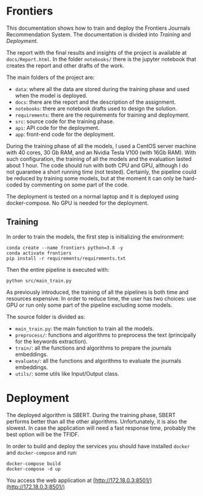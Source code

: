 # Frontiers

This documentation shows how to train and deploy the Frontiers Journals Recommendation System. The documentation is divided into *Training* and *Deployment*.

The report with the final results and insights of the project is available at `docs/Report.html`. In the folder `notebooks/` there is the jupyter notebook that creates the report and other drafts of the work.

The main folders of the project are:
- `data`: where all the data are stored during the training phase and used when the model is deployed.
- `docs`: there are the report and the description of the assignment.
- `notebooks`: there are notebook drafts used to design the solution.
- `requirements`: there are the requirements for training and deployment.
- `src`: source code for the training phase.
- `api`: API code for the deployment.
- `app`: front-end code for the deployment.

During the training phase of all the models, I used a CentOS server machine with 40 cores, 30 Gb RAM, and an Nvidia Tesla V100 (with 16Gb RAM). With such configuration, the training of all the models and the evaluation lasted about 1 hour. The code should run with both CPU and GPU, although I do not guarantee a short running time (not tested). Certainly, the pipeline could be reduced by training some models, but at the moment it can only be hard-coded by commenting on some part of the code.

The deployment is tested on a normal laptop and it is deployed using docker-compose. No GPU is needed for the deployment.

## Training

In order to train the models, the first step is initializing the environment:
```
conda create --name frontiers python=3.8 -y
conda activate frontiers
pip install -r requirements/requirements.txt
```

Then the entire pipeline is executed with:
```
python src/main_train.py
```
As previously introduced, the training of all the pipelines is both time and resources expensive. In order to reduce time, the user has two choices: use GPU or run only some part of the pipeline excluding some models. 

The source folder is divided as:
- `main_train.py`: the main function to train all the models.
- `preprocess/`: functions and algorithms to preprocess the text (principally for the keywords extraction).
- `train/`: all the functions and algorithms to prepare the journals embeddings.
- `evaluate/`: all the functions and algorithms to evaluate the journals embeddings.
- `utils/`: some utils like Input/Output class.

# Deployment

The deployed algorithm is SBERT. During the training phase, SBERT performs better than all the other algorithms. Unfortunately, it is also the slowest. In case the application will need a fast response time, probably the best option will be the TFIDF.

In order to build and deploy the services you should have installed `docker` and `docker-compose` and run: 
```
docker-compose build
docker-compose -d up
```

You access the web application at [http://172.18.0.3:8501/](http://172.18.0.3:8501/)

